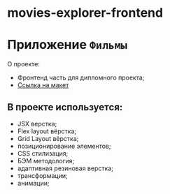 # movies-explorer-frontend

# Приложение `Фильмы`
О проекте:
* Фронтенд часть для дипломного проекта;
* [Ссылка на макет](https://www.figma.com/file/1yb9M9rGo2uV5TRIWnpuJB/Diploma-Julia-Nazarova?node-id=932%3A2802)

## В проекте используется:
* JSX верстка;
* Flex layout вёрстка;
* Grid Layout вёрстка;
* позиционирование элементов;
* CSS стилизация;
* БЭМ методология;
* адаптивная резиновая верстка;
* трансформации;
* анимации;
